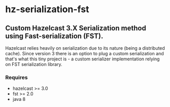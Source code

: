 # hz-serialization-fst

## Custom Hazelcast 3.X Serialization method using Fast-serialization (FST).

Hazelcast relies heavily on serialization due to its nature (being a distributed cache).
Since version 3 there is an option to plug a custom serialization and that's what this 
tiny project is - a custom serializer implementation relying on FST serialization library.

### Requires
- hazelcast >= 3.0
- fst >= 2.0
- java 8